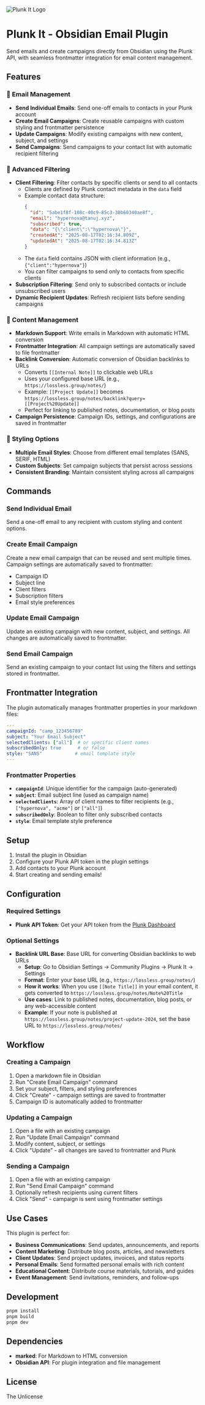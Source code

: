 ![Plunk It Logo](https://i.imgur.com/ZdgeY9S.png)
# Plunk It - Obsidian Email Plugin

Send emails and create campaigns directly from Obsidian using the Plunk API, with seamless frontmatter integration for email content management.

## Features

### 📧 Email Management
- **Send Individual Emails**: Send one-off emails to contacts in your Plunk account
- **Create Email Campaigns**: Create reusable campaigns with custom styling and frontmatter persistence
- **Update Campaigns**: Modify existing campaigns with new content, subject, and settings
- **Send Campaigns**: Send campaigns to your contact list with automatic recipient filtering

### 🎯 Advanced Filtering
- **Client Filtering**: Filter contacts by specific clients or send to all contacts
  - Clients are defined by Plunk contact metadata in the `data` field
  - Example contact data structure:
    ```json
    {
      "id": "5abe1f8f-108c-40c9-85c3-30b60340ae8f",
      "email": "hypernova@tanuj.xyz",
      "subscribed": true,
      "data": "{\"client\":\"hypernova\"}",
      "createdAt": "2025-08-17T02:16:34.809Z",
      "updatedAt": "2025-08-17T02:16:34.813Z"
    }
    ```
  - The `data` field contains JSON with client information (e.g., `{"client":"hypernova"}`)
  - You can filter campaigns to send only to contacts from specific clients
- **Subscription Filtering**: Send only to subscribed contacts or include unsubscribed users
- **Dynamic Recipient Updates**: Refresh recipient lists before sending campaigns

### 📝 Content Management
- **Markdown Support**: Write emails in Markdown with automatic HTML conversion
- **Frontmatter Integration**: All campaign settings are automatically saved to file frontmatter
- **Backlink Conversion**: Automatic conversion of Obsidian backlinks to URLs
  - Converts `[[Internal Note]]` to clickable web URLs
  - Uses your configured base URL (e.g., `https://lossless.group/notes/`)
  - Example: `[[Project Update]]` becomes `https://lossless.group/notes/backlink?query=[[Project%20Update]]`
  - Perfect for linking to published notes, documentation, or blog posts
- **Campaign Persistence**: Campaign IDs, settings, and configurations are saved in frontmatter

### 🎨 Styling Options
- **Multiple Email Styles**: Choose from different email templates (SANS, SERIF, HTML)
- **Custom Subjects**: Set campaign subjects that persist across sessions
- **Consistent Branding**: Maintain consistent styling across all campaigns

## Commands

### Send Individual Email
Send a one-off email to any recipient with custom styling and content options.

### Create Email Campaign
Create a new email campaign that can be reused and sent multiple times. Campaign settings are automatically saved to frontmatter:
- Campaign ID
- Subject line
- Client filters
- Subscription filters
- Email style preferences

### Update Email Campaign
Update an existing campaign with new content, subject, and settings. All changes are automatically saved to frontmatter.

### Send Email Campaign
Send an existing campaign to your contact list using the filters and settings stored in frontmatter.

## Frontmatter Integration

The plugin automatically manages frontmatter properties in your markdown files:

```yaml
---
campaignId: "camp_123456789"
subject: "Your Email Subject"
selectedClients: ["all"]  # or specific client names
subscribedOnly: true      # or false
style: "SANS"            # email template style
---
```

### Frontmatter Properties

- **`campaignId`**: Unique identifier for the campaign (auto-generated)
- **`subject`**: Email subject line (used as campaign name)
- **`selectedClients`**: Array of client names to filter recipients (e.g., `["hypernova", "acme"]` or `["all"]`)
- **`subscribedOnly`**: Boolean to filter only subscribed contacts
- **`style`**: Email template style preference

## Setup

1. Install the plugin in Obsidian
2. Configure your Plunk API token in the plugin settings
3. Add contacts to your Plunk account
4. Start creating and sending emails!

## Configuration

### Required Settings
- **Plunk API Token**: Get your API token from the [Plunk Dashboard](https://app.useplunk.com/settings/api-keys)

### Optional Settings
- **Backlink URL Base**: Base URL for converting Obsidian backlinks to web URLs
  - **Setup**: Go to Obsidian Settings → Community Plugins → Plunk It → Settings
  - **Format**: Enter your base URL (e.g., `https://lossless.group/notes/`)
  - **How it works**: When you use `[[Note Title]]` in your email content, it gets converted to `https://lossless.group/notes/Note%20Title`
  - **Use cases**: Link to published notes, documentation, blog posts, or any web-accessible content
  - **Example**: If your note is published at `https://lossless.group/notes/project-update-2024`, set the base URL to `https://lossless.group/notes/`

## Workflow

### Creating a Campaign
1. Open a markdown file in Obsidian
2. Run "Create Email Campaign" command
3. Set your subject, filters, and styling preferences
4. Click "Create" - campaign settings are saved to frontmatter
5. Campaign ID is automatically added to frontmatter

### Updating a Campaign
1. Open a file with an existing campaign
2. Run "Update Email Campaign" command
3. Modify content, subject, or settings
4. Click "Update" - all changes are saved to frontmatter and Plunk

### Sending a Campaign
1. Open a file with an existing campaign
2. Run "Send Email Campaign" command
3. Optionally refresh recipients using current filters
4. Click "Send" - campaign is sent using frontmatter settings

## Use Cases

This plugin is perfect for:
- **Business Communications**: Send updates, announcements, and reports
- **Content Marketing**: Distribute blog posts, articles, and newsletters
- **Client Updates**: Send project updates, invoices, and status reports
- **Personal Emails**: Send formatted personal emails with rich content
- **Educational Content**: Distribute course materials, tutorials, and guides
- **Event Management**: Send invitations, reminders, and follow-ups

## Development

```bash
pnpm install
pnpm build
pnpm dev
```

## Dependencies

- **marked**: For Markdown to HTML conversion
- **Obsidian API**: For plugin integration and file management

## License

The Unlicense
